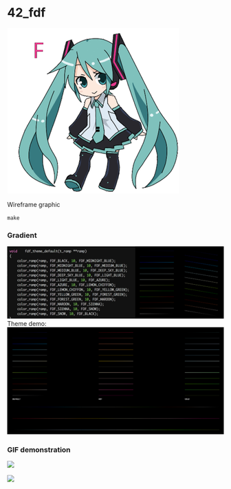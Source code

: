# 42_fdf
![](images/fdf_miku_dance.gif)

Wireframe graphic
```
make
```
### Gradient
![](images/default_gradient_test.png)
Theme demo:
![](images/theme.png)

### GIF demonstration
<p float="center">
  <img src="images/shana_combo.gif" width="400" />
</p>
<p float="center">
  <img src="images/shana_combo_demo.gif" width="400" />
</p>
